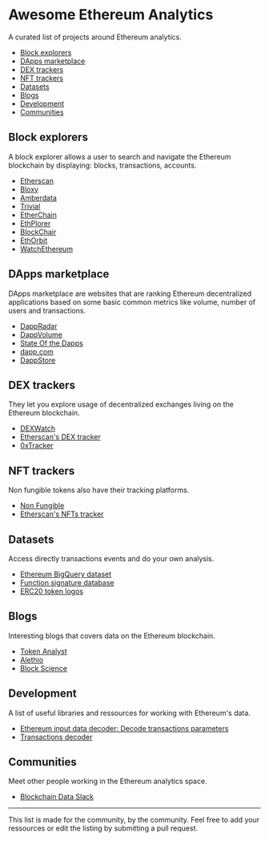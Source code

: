 # Awesome Ethereum Analytics

A curated list of projects around Ethereum analytics.

  * [Block explorers](#block-explorers)
  * [DApps marketplace](#dapps-marketplace)
  * [DEX trackers](#dex-trackers)
  * [NFT trackers](#nft-trackers)
  * [Datasets](#datasets)
  * [Blogs](#blogs)
  * [Development](#development)
  * [Communities](#communities)



## Block explorers

A block explorer allows a user to search and navigate the Ethereum blockchain by displaying: blocks, transactions, accounts.

- [Etherscan](https://etherscan.io/)
- [Bloxy](https://bloxy.info/)
- [Amberdata](https://amberdata.io/)
- [Trivial](https://trivial.co/)
- [EtherChain](https://www.etherchain.org/)
- [EthPlorer](https://ethplorer.io/)
- [BlockChair](https://blockchair.com/ethereum)
- [EthOrbit](https://explorer.ethorbit.com/#/)
- [WatchEthereum](http://watchethereum.com/)

## DApps marketplace

DApps marketplace are websites that are ranking Ethereum decentralized applications based on some basic common metrics like volume, number of users and transactions.

- [DappRadar](https://dappradar.com/)
- [DappVolume](https://dappvolume.com/)
- [State Of the Dapps](https://www.stateofthedapps.com/)
- [dapp.com](https://www.dapp.com/)
- [DappStore](https://dappstore.link)


## DEX trackers

They let you explore usage of decentralized exchanges living on the Ethereum blockchain.

- [DEXWatch](https://dex.watch)
- [Etherscan's DEX tracker](https://etherscan.io/dextracker)
- [0xTracker](https://0xtracker.com/)

## NFT trackers

Non fungible tokens also have their tracking platforms.

- [Non Fungible](https://nonfungible.com/)
- [Etherscan's NFTs tracker](https://etherscan.io/tokentxns-nft)


## Datasets

Access directly transactions events and do your own analysis.

- [Ethereum BigQuery dataset](https://cloud.google.com/blog/products/data-analytics/ethereum-bigquery-public-dataset-smart-contract-analytics)
- [Function signature database](https://www.4byte.directory/)
- [ERC20 token logos](https://github.com/TrustWallet/tokens)



## Blogs

Interesting blogs that covers data on the Ethereum blockchain.

- [Token Analyst](https://medium.com/tokenanalyst)
- [Alethio](https://medium.com/@alethioEthstats)
- [Block Science](https://medium.com/block-science)

## Development

A list of useful libraries and ressources for working with Ethereum's data.

- [Ethereum input data decoder: Decode transactions parameters](https://github.com/miguelmota/ethereum-input-data-decoder)
- [Transactions decoder](https://github.com/ConsenSys/abi-decoder)


## Communities

Meet other people working in the Ethereum analytics space.

- [Blockchain Data Slack](https://join.slack.com/t/txdata/shared_invite/enQtNDQxNTE2ODcwNzg0LWI3YWNmMjA2NzU4NmVhZDhkZmQzY2Y3ZjRiMDBlYmQ2OTIyNGQyZjA5MzE0OTczNzFiNmYxYTVhNmJkYmVlNzU)

***

This list is made for the community, by the community. Feel free to add your ressources or edit the listing by submitting a pull request.
